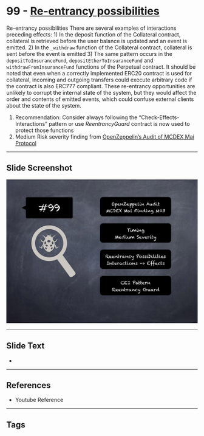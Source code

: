 
# 99 - [Re-entrancy possibilities](./Re-entrancy%20possibilities.md)

Re-entrancy possibilities There are several examples of interactions preceding effects: 1) In the deposit function of the Collateral contract, collateral is retrieved before the user balance is updated and an event is emitted. 2) In the `_withdraw` function of the Collateral contract, collateral is sent before the event is emitted 3) The same pattern occurs in the `depositToInsuranceFund`, `depositEtherToInsuranceFund` and `withdrawFromInsuranceFund` functions of the Perpetual contract. It should be noted that even when a correctly implemented ERC20 contract is used for collateral, incoming and outgoing transfers could execute arbitrary code if the contract is also ERC777 compliant. These re-entrancy opportunities are unlikely to corrupt the internal state of the system, but they would affect the order and contents of emitted events, which could confuse external clients about the state of the system. 


1. Recommendation: Consider always following the “Check-Effects-Interactions” pattern or use _ReentrancyGuard_ contract is now used to protect those functions
2. Medium Risk severity finding from [OpenZeppelin’s Audit of MCDEX Mai Protocol](https://blog.openzeppelin.com/mcdex-mai-protocol-audit/)


___
## Slide Screenshot
![099.png](../../images/7.%20Audit%20Findings%20101/099.png)
___
## Slide Text
- 
___
## References
- Youtube Reference
___
## Tags
